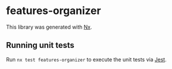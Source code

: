 # features-organizer

This library was generated with [Nx](https://nx.dev).

## Running unit tests

Run `nx test features-organizer` to execute the unit tests via [Jest](https://jestjs.io).

